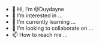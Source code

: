 - 👋 Hi, I’m @Duydayne
- 👀 I’m interested in ...
- 🌱 I’m currently learning ...
- 💞️ I’m looking to collaborate on ...
- 📫 How to reach me ...

<!---
Duydayne/Duydayne is a ✨ special ✨ repository because its `README.md` (this file) appears on your GitHub profile.
You can click the Preview link to take a look at your changes.
--->
